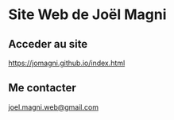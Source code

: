 # Site Web de Joël Magni
## Acceder au site
https://jomagni.github.io/index.html
## Me contacter
joel.magni.web@gmail.com
